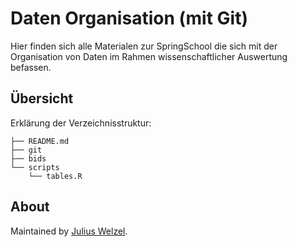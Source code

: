 # Daten Organisation (mit Git)
Hier finden sich alle Materialen zur SpringSchool die sich mit der Organisation von Daten im Rahmen wissenschaftlicher Auswertung befassen.

## Übersicht
Erklärung der Verzeichnisstruktur:

```
├── README.md
├── git
├── bids
└── scripts
    └── tables.R
```

## About
Maintained by [Julius Welzel](mailto:j.welzel@neurologie.uni-kiel.de).
